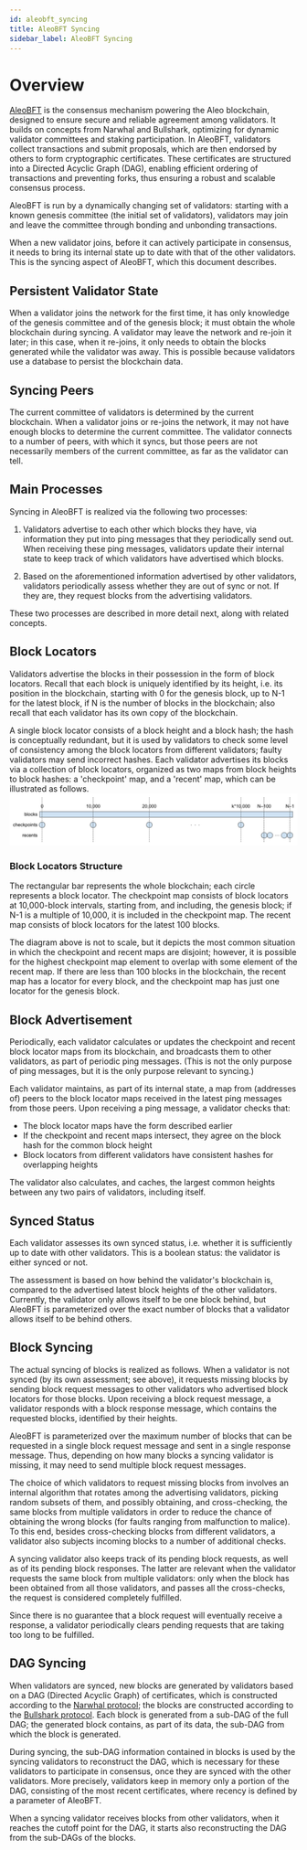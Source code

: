 ```yaml
---
id: aleobft_syncing
title: AleoBFT Syncing
sidebar_label: AleoBFT Syncing
---
```


# Overview
[AleoBFT](https://developer.aleo.org/specs/aleobft.pdf) is the consensus mechanism powering the Aleo blockchain, designed to ensure secure and reliable agreement among validators. It builds on concepts from Narwhal and Bullshark, optimizing for dynamic validator committees and staking participation. In AleoBFT, validators collect transactions and submit proposals, which are then endorsed by others to form cryptographic certificates. These certificates are structured into a Directed Acyclic Graph (DAG), enabling efficient ordering of transactions and preventing forks, thus ensuring a robust and scalable consensus process.

AleoBFT is run by a dynamically changing set of validators: starting with a known genesis committee (the initial set of validators), validators may join and leave the committee through bonding and unbonding transactions.

When a new validator joins, before it can actively participate in consensus, it needs to bring its internal state up to date with that of the other validators. This is the syncing aspect of AleoBFT, which this document describes.

## Persistent Validator State

When a validator joins the network for the first time, it has only knowledge of the genesis committee and of the genesis block; it must obtain the whole blockchain during syncing. A validator may leave the network and re-join it later; in this case, when it re-joins, it only needs to obtain the blocks generated while the validator was away. This is possible because validators use a database to persist the blockchain data.

## Syncing Peers

The current committee of validators is determined by the current blockchain. When a validator joins or re-joins the network, it may not have enough blocks to determine the current committee. The validator connects to a number of peers, with which it syncs, but those peers are not necessarily members of the current committee, as far as the validator can tell.

## Main Processes

Syncing in AleoBFT is realized via the following two processes:

1. Validators advertise to each other which blocks they have, via information they put into ping messages that they periodically send out. When receiving these ping messages, validators update their internal state to keep track of which validators have advertised which blocks.

2. Based on the aforementioned information advertised by other validators, validators periodically assess whether they are out of sync or not. If they are, they request blocks from the advertising validators.

These two processes are described in more detail next, along with related concepts.

## Block Locators

Validators advertise the blocks in their possession in the form of block locators. Recall that each block is uniquely identified by its height, i.e. its position in the blockchain, starting with 0 for the genesis block, up to N-1 for the latest block, if N is the number of blocks in the blockchain; also recall that each validator has its own copy of the blockchain.

A single block locator consists of a block height and a block hash; the hash is conceptually redundant, but it is used by validators to check some level of consistency among the block locators from different validators; faulty validators may send incorrect hashes. Each validator advertises its blocks via a collection of block locators, organized as two maps from block heights to block hashes: a 'checkpoint' map, and a 'recent' map, which can be illustrated as follows.
![Block Locators Structure](./images/aleobft_sync_block.png)


### Block Locators Structure

The rectangular bar represents the whole blockchain; each circle represents a block locator. The checkpoint map consists of block locators at 10,000-block intervals, starting from, and including, the genesis block; if N-1 is a multiple of 10,000, it is included in the checkpoint map. The recent map consists of block locators for the latest 100 blocks.

The diagram above is not to scale, but it depicts the most common situation in which the checkpoint and recent maps are disjoint; however, it is possible for the highest checkpoint map element to overlap with some element of the recent map. If there are less than 100 blocks in the blockchain, the recent map has a locator for every block, and the checkpoint map has just one locator for the genesis block.

## Block Advertisement

Periodically, each validator calculates or updates the checkpoint and recent block locator maps from its blockchain, and broadcasts them to other validators, as part of periodic ping messages. (This is not the only purpose of ping messages, but it is the only purpose relevant to syncing.)

Each validator maintains, as part of its internal state, a map from (addresses of) peers to the block locator maps received in the latest ping messages from those peers. Upon receiving a ping message, a validator checks that:
- The block locator maps have the form described earlier
- If the checkpoint and recent maps intersect, they agree on the block hash for the common block height
- Block locators from different validators have consistent hashes for overlapping heights

The validator also calculates, and caches, the largest common heights between any two pairs of validators, including itself.

## Synced Status

Each validator assesses its own synced status, i.e. whether it is sufficiently up to date with other validators. This is a boolean status: the validator is either synced or not.

The assessment is based on how behind the validator's blockchain is, compared to the advertised latest block heights of the other validators. Currently, the validator only allows itself to be one block behind, but AleoBFT is parameterized over the exact number of blocks that a validator allows itself to be behind others.

## Block Syncing

The actual syncing of blocks is realized as follows. When a validator is not synced (by its own assessment; see above), it requests missing blocks by sending block request messages to other validators who advertised block locators for those blocks. Upon receiving a block request message, a validator responds with a block response message, which contains the requested blocks, identified by their heights.

AleoBFT is parameterized over the maximum number of blocks that can be requested in a single block request message and sent in a single response message. Thus, depending on how many blocks a syncing validator is missing, it may need to send multiple block request messages.

The choice of which validators to request missing blocks from involves an internal algorithm that rotates among the advertising validators, picking random subsets of them, and possibly obtaining, and cross-checking, the same blocks from multiple validators in order to reduce the chance of obtaining the wrong blocks (for faults ranging from malfunction to malice). To this end, besides cross-checking blocks from different validators, a validator also subjects incoming blocks to a number of additional checks.

A syncing validator also keeps track of its pending block requests, as well as of its pending block responses. The latter are relevant when the validator requests the same block from multiple validators: only when the block has been obtained from all those validators, and passes all the cross-checks, the request is considered completely fulfilled.

Since there is no guarantee that a block request will eventually receive a response, a validator periodically clears pending requests that are taking too long to be fulfilled.

## DAG Syncing

When validators are synced, new blocks are generated by validators based on a DAG (Directed Acyclic Graph) of certificates, which is constructed according to the [Narwhal protocol](https://arxiv.org/pdf/2105.11827); the blocks are constructed according to the [Bullshark protocol](https://arxiv.org/abs/2201.05677). Each block is generated from a sub-DAG of the full DAG; the generated block contains, as part of its data, the sub-DAG from which the block is generated.

During syncing, the sub-DAG information contained in blocks is used by the syncing validators to reconstruct the DAG, which is necessary for these validators to participate in consensus, once they are synced with the other validators. More precisely, validators keep in memory only a portion of the DAG, consisting of the most recent certificates, where recency is defined by a parameter of AleoBFT.

When a syncing validator receives blocks from other validators, when it reaches the cutoff point for the DAG, it starts also reconstructing the DAG from the sub-DAGs of the blocks.